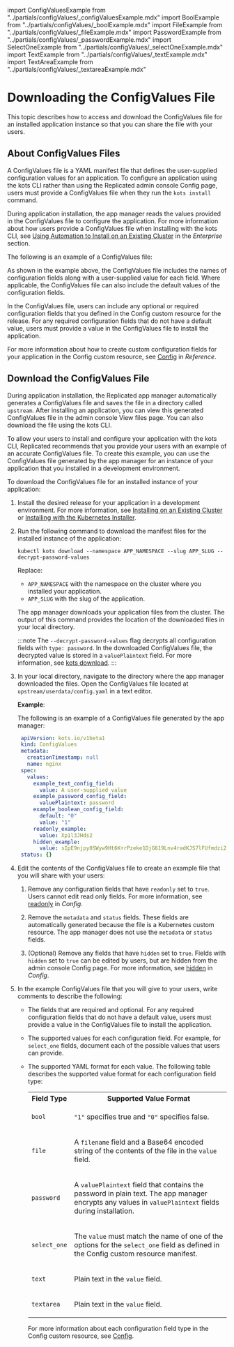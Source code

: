 import ConfigValuesExample from "../partials/configValues/_configValuesExample.mdx"
import BoolExample from "../partials/configValues/_boolExample.mdx"
import FileExample from "../partials/configValues/_fileExample.mdx"
import PasswordExample from "../partials/configValues/_passwordExample.mdx"
import SelectOneExample from "../partials/configValues/_selectOneExample.mdx"
import TextExample from "../partials/configValues/_textExample.mdx"
import TextAreaExample from "../partials/configValues/_textareaExample.mdx"

# Downloading the ConfigValues File

This topic describes how to access and download the ConfigValues file for an installed application instance so that you can share the file with your users.

## About ConfigValues Files

A ConfigValues file is a YAML manifest file that defines the user-supplied configuration values for an application. To configure an application using the kots CLI rather than using the Replicated admin console Config page, users must provide a ConfigValues file when they run the `kots install` command.

During application installation, the app manager reads the values provided in the ConfigValues file to configure the application. For more information about how users provide a ConfigValues file when installing with the kots CLI, see [Using Automation to Install on an Existing Cluster](/enterprise/installing-existing-cluster-automation) in the _Enterprise_ section.

The following is an example of a ConfigValues file:

<ConfigValuesExample/>

As shown in the example above, the ConfigValues file includes the names of configuration fields along with a user-supplied value for each field. Where applicable, the ConfigValues file can also include the default values of the configuration fields.

In the ConfigValues file, users can include any optional or required configuration fields that you defined in the Config custom resource for the release. For any required configuration fields that do not have a default value, users must provide a value in the ConfigValues file to install the application.

For more information about how to create custom configuration fields for your application in the Config custom resource, see [Config](/reference/custom-resource-config) in _Reference_.

## Download the ConfigValues File

During application installation, the Replicated app manager automatically generates a ConfigValues file and saves the file in a directory called `upstream`. After installing an application, you can view this generated ConfigValues file in the admin console View files page. You can also download the file using the kots CLI.

To allow your users to install and configure your application with the kots CLI, Replicated recommends that you provide your users with an example of an accurate ConfigValues file. To create this example, you can use the ConfigValues file generated by the app manager for an instance of your application that you installed in a development environment.

To download the ConfigValues file for an installed instance of your application:

1. Install the desired release for your application in a development environment. For more information, see [Installing on an Existing Cluster](/enterprise/installing-existing-cluster) or [Installing with the Kubernetes Installer](/enterprise/installing-embedded-cluster).

1. Run the following command to download the manifest files for the installed instance of the application:

    ```
    kubectl kots download --namespace APP_NAMESPACE --slug APP_SLUG --decrypt-password-values
    ```
    Replace:
    * `APP_NAMESPACE` with the namespace on the cluster where you installed your application.
    * `APP_SLUG` with the slug of the application.

    The app manager downloads your application files from the cluster. The output of this command provides the location of the downloaded files in your local directory.

    :::note
    The `--decrypt-password-values` flag decrypts all configuration fields with `type: password`. In the downloaded ConfigValues file, the decrypted value is stored in a `valuePlaintext` field. For more information, see [kots download](/reference/kots-cli-download).
    :::

1. In your local directory, navigate to the directory where the app manager downloaded the files. Open the ConfigValues file located at `upstream/userdata/config.yaml` in a text editor.

   **Example**:

   The following is an example of a ConfigValues file generated by the app manager:

   ```yaml
    apiVersion: kots.io/v1beta1
    kind: ConfigValues
    metadata:
      creationTimestamp: null
      name: nginx
    spec:
      values:
        example_text_config_field:
          value: A user-supplied value
        example_password_config_field:
          valuePlaintext: password
        example_boolean_config_field:
          default: "0"
          value: "1"
        readonly_example:
          value: Xp1l3JHds2
        hidden_example:
          value: sIpE9njpy0SWyw9Ht6K+rPzeke1DjG619Lnv4radKJS7lFUfmdzi2+MIJEj33k8PRyYM/eAGtes=    
    status: {}
   ```

1. Edit the contents of the ConfigValues file to create an example file that you will share with your users:

   1. Remove any configuration fields that have `readonly` set to `true`. Users cannot edit read only fields. For more information, see [readonly](/reference/custom-resource-config#readonly) in _Config_.

   1. Remove the `metadata` and `status` fields. These fields are automatically generated because the file is a Kubernetes custom resource. The app manager does not use the `metadata` or `status` fields.

   1. (Optional) Remove any fields that have `hidden` set to `true`. Fields with `hidden` set to `true` can be edited by users, but are hidden from the admin console Config page. For more information, see [hidden](/reference/custom-resource-config#hidden) in _Config_.

1. In the example ConfigValues file that you will give to your users, write comments to describe the following:

   * The fields that are required and optional. For any required configuration fields that do not have a default value, users must provide a value in the ConfigValues file to install the application.
   * The supported values for each configuration field. For example, for `select_one` fields, document each of the possible values that users can provide.
   * The supported YAML format for each value. The following table describes the supported value format for each configuration field type:

     <table>
       <tr>
         <th>Field Type</th>
         <th>Supported Value Format</th>
       </tr>
       <tr>
         <td><code>bool</code></td>
         <td>
           <p><code>"1"</code> specifies true and <code>"0"</code> specifies false.</p>
           <BoolExample/>
         </td>
       </tr>
       <tr>
         <td><code>file</code></td>
         <td>
           <p>A <code>filename</code> field and a Base64 encoded string of the contents of the file in the <code>value</code> field.</p>
           <FileExample/>
         </td>
       </tr>
       <tr>
         <td><code>password</code></td>
         <td>
           <p>A <code>valuePlaintext</code> field that contains the password in plain text. The app manager encrypts any values in <code>valuePlaintext</code> fields during installation.</p>
           <PasswordExample/>
         </td>
       </tr>
       <tr>
         <td><code>select_one</code></td>
         <td>
            <p>The <code>value</code> must match the name of one of the options for the <code>select_one</code> field as defined in the Config custom resource manifest.</p>
            <SelectOneExample/>
         </td>
       </tr>
       <tr>
         <td><code>text</code></td>
         <td>
           <p>Plain text in the <code>value</code> field.</p>
           <TextExample/>
         </td>
       </tr>
       <tr>
         <td><code>textarea</code></td>
         <td>
           <p>Plain text in the <code>value</code> field.</p>
           <TextAreaExample/>
         </td>
       </tr>
     </table>

     For more information about each configuration field type in the Config custom resource, see [Config](/reference/custom-resource-config).
